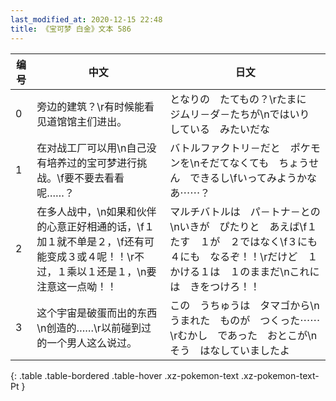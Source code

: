 ```yaml
---
last_modified_at: 2020-12-15 22:48
title: 《宝可梦 白金》文本 586
---
```

| 编号 | 中文 | 日文 |
| ---- | ---- | ---- |
| 0 | 旁边的建筑？\r有时候能看见道馆馆主们进出。 | となりの　たてもの？\rたまに　ジムリ－ダ－たちが\nではいり　している　みたいだな |
| 1 | 在对战工厂可以用\n自己没有培养过的宝可梦进行挑战。\f要不要去看看呢……？ | バトルファクトリ－だと　ポケモンを\nそだてなくても　ちょうせん　できるし\fいってみようかなあ⋯⋯？ |
| 2 | 在多人战中，\n如果和伙伴的心意正好相通的话，\f１加１就不单是２，\f还有可能变成３或４呢！！\r不过，１乘以１还是１，\n要注意这一点呦！！ | マルチバトルは　パ－トナ－との\nいきが　ぴたりと　あえば\f１たす　１が　２ではなく\f３にも　４にも　なるぞ！！\rだけど　１かける１は　１のままだ\nこれには　きをつけろ！！ |
| 3 | 这个宇宙是破蛋而出的东西\n创造的……\r以前碰到过的一个男人这么说过。 | この　うちゅうは　タマゴから\nうまれた　ものが　つくった⋯⋯\rむかし　であった　おとこが\nそう　はなしていましたよ |
{: .table .table-bordered .table-hover .xz-pokemon-text .xz-pokemon-text-Pt }